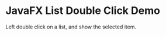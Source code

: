 JavaFX List Double Click Demo
=============================

Left double click on a list, and show the selected item.

